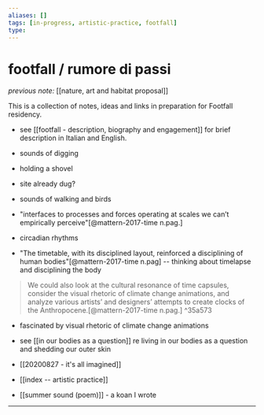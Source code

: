 ```yaml
---
aliases: []
tags: [in-progress, artistic-practice, footfall]
type: 
---
```


# footfall / rumore di passi

_previous note:_ [[nature, art and habitat proposal]]

This is a collection of notes, ideas and links in preparation for Footfall residency.

- see [[footfall - description, biography and engagement]] for brief description in Italian and English.

- sounds of digging
- holding a shovel
- site already dug? 
- sounds of walking and birds
- "interfaces to processes and forces operating at scales we can’t empirically perceive"[@mattern-2017-time n.pag.]
- circadian rhythms
- "The timetable, with its disciplined layout, reinforced a disciplining of human bodies"[@mattern-2017-time n.pag] -- thinking about timelapse and disciplining the body

> We could also look at the cultural resonance of time capsules, consider the visual rhetoric of climate change animations, and analyze various artists’ and designers’ attempts to create clocks of the Anthropocene.[@mattern-2017-time n.pag.] ^35a573

- fascinated by visual rhetoric of climate change animations
- see [[in our bodies as a question]] re living in our bodies as a question and shedding our outer skin


- [[20200827 - it's all imagined]]
- [[index -- artistic practice]]
- [[summer sound (poem)]] - a koan I wrote


---




